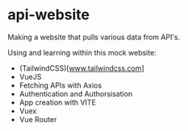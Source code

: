 # api-website

Making a website that pulls various data from API's.

Using and learning within this mock website:

- (TailwindCSS)[www.tailwindcss.com]
- VueJS
- Fetching APIs with Axios
- Authentication and Authorsisation
- App creation with VITE
- Vuex
- Vue Router
